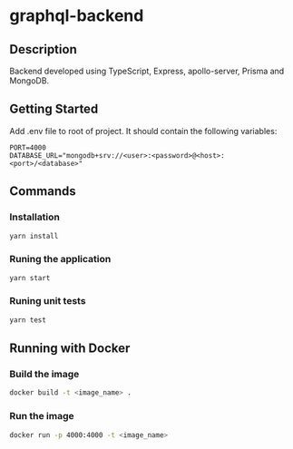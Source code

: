 # graphql-backend

## Description

Backend developed using TypeScript, Express, apollo-server, Prisma and MongoDB.

## Getting Started

Add .env file to root of project. It should contain the following variables:

```
PORT=4000
DATABASE_URL="mongodb+srv://<user>:<password>@<host>:<port>/<database>"
```


## Commands

### Installation

```bash
yarn install
```


### Runing the application

```bash
yarn start
```


### Runing unit tests

```bash
yarn test
```


## Running with Docker

### Build the image

```bash
docker build -t <image_name> .
```

### Run the image

```bash
docker run -p 4000:4000 -t <image_name>
```